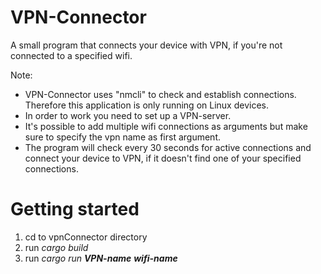# VPN-Connector
A small program that connects your device with VPN, if you're not connected to a specified wifi.

Note: 
- VPN-Connector uses "nmcli" to check and establish connections. Therefore this application is only running on Linux devices.
- In order to work you need to set up a VPN-server.  
- It's possible to add multiple wifi connections as arguments but make sure to specify the vpn name as first argument.
- The program will check every 30 seconds for active connections and connect your device to VPN, if it doesn't find one of your specified connections.

# Getting started
1. cd to vpnConnector directory
2. run *cargo build*
3. run *cargo run **VPN-name** **wifi-name***
